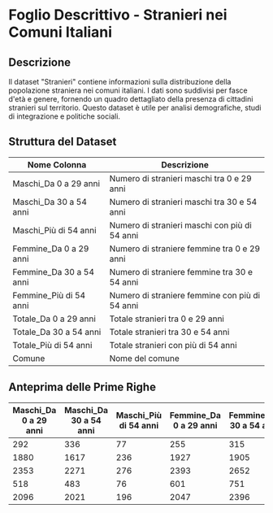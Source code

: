 # Foglio Descrittivo - Stranieri nei Comuni Italiani

## Descrizione
Il dataset "Stranieri" contiene informazioni sulla distribuzione della popolazione straniera nei comuni italiani. I dati sono suddivisi per fasce d'età e genere, fornendo un quadro dettagliato della presenza di cittadini stranieri sul territorio. Questo dataset è utile per analisi demografiche, studi di integrazione e politiche sociali.

## Struttura del Dataset

| Nome Colonna              | Descrizione                                      |
|--------------------------|--------------------------------------------------|
| Maschi_Da 0 a 29 anni   | Numero di stranieri maschi tra 0 e 29 anni      |
| Maschi_Da 30 a 54 anni  | Numero di stranieri maschi tra 30 e 54 anni     |
| Maschi_Più di 54 anni   | Numero di stranieri maschi con più di 54 anni   |
| Femmine_Da 0 a 29 anni  | Numero di straniere femmine tra 0 e 29 anni     |
| Femmine_Da 30 a 54 anni | Numero di straniere femmine tra 30 e 54 anni    |
| Femmine_Più di 54 anni  | Numero di straniere femmine con più di 54 anni  |
| Totale_Da 0 a 29 anni   | Totale stranieri tra 0 e 29 anni                |
| Totale_Da 30 a 54 anni  | Totale stranieri tra 30 e 54 anni               |
| Totale_Più di 54 anni   | Totale stranieri con più di 54 anni             |
| Comune                  | Nome del comune                                 |

## Anteprima delle Prime Righe

| Maschi_Da 0 a 29 anni | Maschi_Da 30 a 54 anni | Maschi_Più di 54 anni | Femmine_Da 0 a 29 anni | Femmine_Da 30 a 54 anni | Femmine_Più di 54 anni | Totale_Da 0 a 29 anni | Totale_Da 30 a 54 anni | Totale_Più di 54 anni | Comune     |
|----------------------|----------------------|----------------------|----------------------|----------------------|----------------------|----------------------|----------------------|----------------------|------------|
| 292                  | 336                  | 77                   | 255                  | 315                  | 59                   | 547                  | 651                  | 136                  | Agrigento  |
| 1880                 | 1617                 | 236                  | 1927                 | 1905                 | 341                  | 3807                 | 3522                 | 577                  | Alessandria |
| 2353                 | 2271                 | 276                  | 2393                 | 2652                 | 576                  | 4746                 | 4923                 | 852                  | Ancona     |
| 518                  | 483                  | 76                   | 601                  | 751                  | 160                  | 1119                 | 1234                 | 236                  | Aosta      |
| 2096                 | 2021                 | 196                  | 2047                 | 2396                 | 428                  | 4143                 | 4417                 | 624                  | Arezzo     |
